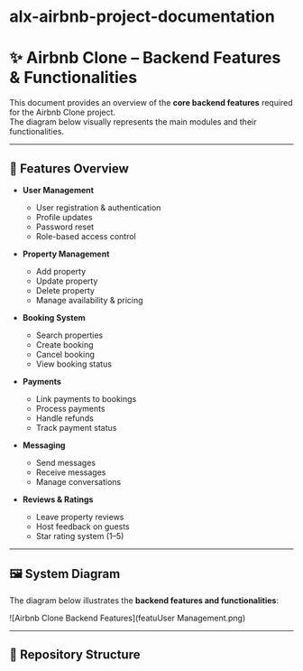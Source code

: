 # alx-airbnb-project-documentation



# ✨ Airbnb Clone – Backend Features & Functionalities

This document provides an overview of the **core backend features** required for the Airbnb Clone project.  
The diagram below visually represents the main modules and their functionalities.

---

## 📌 Features Overview

- **User Management**
  - User registration & authentication
  - Profile updates
  - Password reset
  - Role-based access control

- **Property Management**
  - Add property
  - Update property
  - Delete property
  - Manage availability & pricing

- **Booking System**
  - Search properties
  - Create booking
  - Cancel booking
  - View booking status

- **Payments**
  - Link payments to bookings
  - Process payments
  - Handle refunds
  - Track payment status

- **Messaging**
  - Send messages
  - Receive messages
  - Manage conversations

- **Reviews & Ratings**
  - Leave property reviews
  - Host feedback on guests
  - Star rating system (1–5)

---

## 🖼️ System Diagram

The diagram below illustrates the **backend features and functionalities**:

![Airbnb Clone Backend Features](featuUser Management.png)

---

## 📂 Repository Structure

